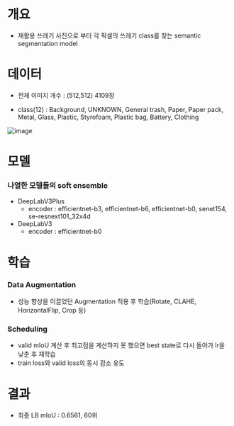 # 개요
- 재활용 쓰레기 사진으로 부터 각 픽셀의 쓰레기 class를 찾는 semantic segmentation model

# 데이터

- 전체 이미지 개수 : (512,512) 4109장

- class(12) : Background, UNKNOWN, General trash, Paper, Paper pack, Metal, Glass, Plastic, Styrofoam, Plastic bag, Battery, Clothing

![image](https://user-images.githubusercontent.com/43736669/119310188-5dda9380-bcaa-11eb-844d-36f2707331d3.png)

# 모델
### 나열한 모델들의 soft ensemble

- DeepLabV3Plus
    - encoder : efficientnet-b3, efficientnet-b6, efficientnet-b0, senet154, se-resnext101_32x4d
- DeepLabV3
    - encoder : efficientnet-b0 

# 학습
### Data Augmentation
- 성능 향상을 이끌었던 Augmentation 적용 후 학습(Rotate, CLAHE, HorizontalFlip, Crop 등)

### Scheduling
- valid mIoU 계산 후 최고점을 계산하지 못 했으면 best state로 다시 돌아가 lr을 낮춘 후 재학습
- train loss와 valid loss의 동시 감소 유도

# 결과
- 최종 LB mIoU : 0.6561, 60위
